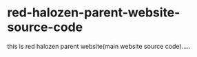# red-halozen-parent-website-source-code
this is red halozen parent website(main website source code).....
